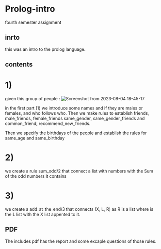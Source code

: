 # Prolog-intro
fourth semester assignment

## inrto

this was an intro to the prolog language.

## contents
# 1)
given this group of people :
![Screenshot from 2023-08-04 18-45-17](https://github.com/GeorgeXiroudakis/Prolog-intro/assets/138579604/6510350e-04e3-4068-aad9-067528169708)

in the first part (1) we introduce some names and if they are males or females,
and who follows who. Then we make rules to establish friends, male_friends, female_friends
same_gender, same_gender_friends
and common_friend, recommend_new_friends.

Then we specify the birthdays of the people and establish the rules for same_age and same_birthday

# 2)
we create a rule sum_odd/2 that connect a list with numbers with the Sum of the odd numbers it contains

# 3)
we create a add_at_the_end/3 that connects (X, L, R) as R is a list where is the L list with the X list appented to it.

## PDF
The includes pdf has the report and some excaple questions of those rules.
